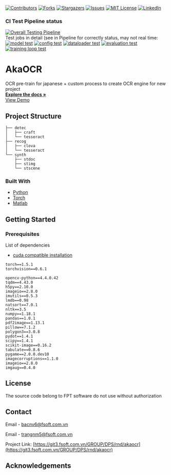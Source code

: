 ﻿
<!-- PROJECT SHIELDS -->
<!--
-->
[![Contributors][contributors-shield]][contributors-url]
[![Forks][forks-shield]][forks-url]
[![Stargazers][stars-shield]][stars-url]
[![Issues][issues-shield]][issues-url]
[![MIT License][license-shield]][license-url]
[![LinkedIn][linkedin-shield]][linkedin-url]



<!-- PROJECT LOGO -->
### CI Test Pipeline status
[![Overall Testing Pipeline](https://gitlab.com/cuongvt/ocr-components/badges/develop/pipeline.svg)](https://gitlab.com/cuongvt/ocr-components/-/jobs)\
Test jobs in detail (see in Pipeline for correctly status, may not real time: 
<br />
[![model test](https://gitlab.com/cuongvt/ocr-components/-/jobs/artifacts/develop/akaocr/test/test_model.svg?job=test-model)](https://gitlab.com/cuongvt/ocr-components/-/jobs)
[![config test](https://gitlab.com/cuongvt/ocr-components/-/jobs/artifacts/develop/akaocr/test/test_config.svg?job=test-config)](https://gitlab.com/cuongvt/ocr-components/-/jobs)
[![dataloader test](https://gitlab.com/cuongvt/ocr-components/-/jobs/artifacts/develop/akaocr/test/test_dataloader.svg?job=test-dataloader)](https://gitlab.com/cuongvt/ocr-components/-/jobs)
[![evaluation test](https://gitlab.com/cuongvt/ocr-components/-/jobs/artifacts/develop/akaocr/test/test_evaluation.svg?job=test-eval)](https://gitlab.com/cuongvt/ocr-components/-/jobs)
[![training loop test](https://gitlab.com/cuongvt/ocr-components/-/jobs/artifacts/develop/akaocr/test/test_train_loop.svg?job=test-train-loop)](https://gitlab.com/cuongvt/ocr-components/-/jobs)

# AkaOCR
OCR pre-train for japanese + custom process to create OCR engine for new project
<br />
<a href="https://git3.fsoft.com.vn/GROUP/DPS/rnd/akaocr"><strong>Explore the docs »</strong></a>
<br />
<a href="https://git3.fsoft.com.vn/GROUP/DPS/rnd/akaocr">View Demo</a>


<!-- ABOUT THE PROJECT -->
## Project Structure

```
├── detec
│   ├── craft
│   └── tesseract
├── recog
│   ├── clova
│   └── tesseract
└── synth
    ├── stdoc
    ├── stimg
    └── stscene 
```

### Built With

* [Python](https://www.python.org/)
* [Torch](https://pytorch.org/)
* [Matlab](https://www.mathworks.com/products/matlab.html)



<!-- GETTING STARTED -->
## Getting Started

### Prerequisites

List of dependencies
* [cuda compatible installation](https://pytorch.org/) 
```
torch==1.5.1
torchvision==0.6.1
```

```
opencv-python==4.4.0.42
tqdm==4.43.0
h5py==2.10.0
imageio==2.8.0
imutils==0.5.3
lmdb==0.98
natsort==7.0.1
nltk==3.5
numpy==1.18.1
pandas==1.0.1
pdf2image==1.13.1
pillow==7.1.2
polygon3==3.0.8
pydot==1.4.1
scipy==1.4.1
scikit-image==0.16.2
tabulate==0.8.6
pygame==2.0.0.dev10
imagecorruptions==1.1.0
imageio==2.8.0
imgaug==0.4.0
```

<!-- LICENSE -->
## License

The source code belong to FPT software do not use without authorization

<!-- CONTACT -->
## Contact

Email - [bacnv6@fsoft.com.vn](bacnv6@fsoft.com.vn)

Email - [trangnm5@fsoft.com.vn](trangnm5@fsoft.com.vn)

Project Link: [https://git3.fsoft.com.vn/GROUP/DPS/rnd/akaocr](https://git3.fsoft.com.vn/GROUP/DPS/rnd/akaocr)


<!-- ACKNOWLEDGEMENTS -->
## Acknowledgements

<!-- MARKDOWN LINKS & IMAGES -->
<!-- https://www.markdownguide.org/basic-syntax/#reference-style-links -->
[contributors-shield]: https://img.shields.io/github/contributors/github_username/repo.svg?style=flat-square
[contributors-url]: https://github.com/github_username/repo/graphs/contributors
[forks-shield]: https://img.shields.io/github/forks/github_username/repo.svg?style=flat-square
[forks-url]: https://github.com/github_username/repo/network/members
[stars-shield]: https://img.shields.io/github/stars/github_username/repo.svg?style=flat-square
[stars-url]: https://github.com/github_username/repo/stargazers
[issues-shield]: https://img.shields.io/github/issues/github_username/repo.svg?style=flat-square
[issues-url]: https://github.com/github_username/repo/issues
[license-shield]: https://img.shields.io/github/license/github_username/repo.svg?style=flat-square
[license-url]: https://github.com/github_username/repo/blob/master/LICENSE.txt
[linkedin-shield]: https://img.shields.io/badge/-LinkedIn-black.svg?style=flat-square&logo=linkedin&colorB=555
[linkedin-url]: https://linkedin.com/in/github_username
[product-screenshot]: images/screenshot.png
